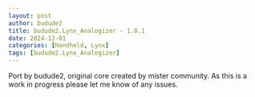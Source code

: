 ```yaml
---
layout: post
author: budude2
title: budude2.Lynx_Analogizer - 1.0.1
date: 2024-12-01
categories: [Handheld, Lynx]
tags: [budude2.Lynx_Analogizer]
---
```

Port by budude2, original core created by mister community. As this is a work in progress please let me know of any issues.
